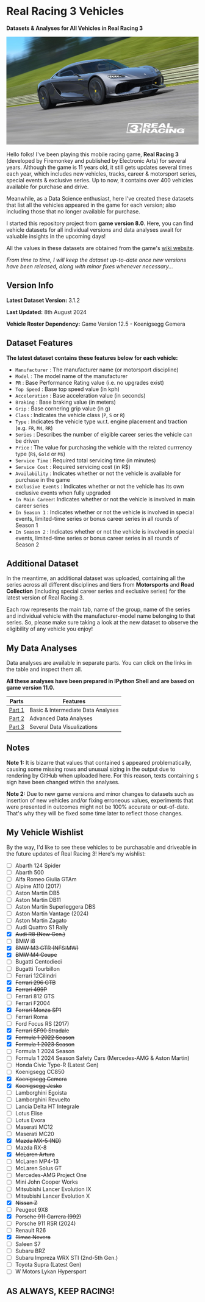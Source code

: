 # Real Racing 3 Vehicles
**Datasets & Analyses for All Vehicles in Real Racing 3**

![Real Racing 3](Images/real_racing_3_image(24).png)

Hello folks! I've been playing this mobile racing game, **Real Racing 3** (developed by Firemonkey and published by Electronic Arts) for several years. Although the game is 11 years old, it still gets updates several times each year, which includes new vehicles, tracks, career & motorsport series, special events & exclusive series. Up to now, it contains over 400 vehicles available for purchase and drive.

Meanwhile, as a Data Science enthusiast, here I've created these datasets that list all the vehicles appeared in the game for each version; also including those that no longer available for purchase. 

I started this repository project from **game version 8.0**. Here, you can find vehicle datasets for all individual versions and data analyses await for valuable insights in the upcoming days!

All the values in these datasets are obtained from the game's [wiki website](https://rr3.fandom.com/wiki/Main_Page).

_From time to time, I will keep the dataset up-to-date once new versions have been released, along with minor fixes whenever necessary..._

## Version Info

**Latest Dataset Version:** 3.1.2

**Last Updated:** 8th August 2024

**Vehicle Roster Dependency:** Game Version 12.5 - Koenigsegg Gemera

## Dataset Features

**The latest dataset contains these features below for each vehicle:**
* `Manufacturer` : The manufacturer name (or motorsport discipline)
* `Model` : The model name of the manufacturer
* `PR` : Base Performance Rating value (i.e. no upgrades exist)
* `Top Speed` : Base top speed value (in kph)
* `Acceleration` : Base acceleration value (in seconds)
* `Braking` : Base braking value (in meters)
* `Grip` : Base cornering grip value (in g)
* `Class` : Indicates the vehicle class (`P`, `S` or `R`)
* `Type` : Indicates the vehicle type w.r.t. engine placement and traction (e.g. `FR`, `M4`, `RR`) 
* `Series` : Describes the number of eligible career series the vehicle can be driven
* `Price` : The value for purchasing the vehicle with the related currrency type (`R$`, `Gold` or `M$`)
* `Service Time` : Required total servicing time (in minutes)
* `Service Cost` : Required servicing cost (in R$)
* `Availability` : Indicates whether or not the vehicle is available for purchase in the game
* `Exclusive Events` : Indicates whether or not the vehicle has its own exclusive events when fully upgraded
* `In Main Career`: Indicates whether or not the vehicle is involved in main career series
* `In Season 1` : Indicates whether or not the vehicle is involved in special events, limited-time series or bonus career series in all rounds of Season 1
* `In Season 2` : Indicates whether or not the vehicle is involved in special events, limited-time series or bonus career series in all rounds of Season 2

## Additional Dataset

In the meantime, an additional dataset was uploaded, containing all the series across all different disciplines and tiers from **Motorsports** and **Road Collection** (including special career series and exclusive series) for the latest version of Real Racing 3. 

Each row represents the main tab, name of the group, name of the series and individual vehicle with the manufacturer-model name belonging to that series. So, please make sure taking a look at the new dataset to observe the eligibility of any vehicle you enjoy!

## My Data Analyses

Data analyses are available in separate parts. You can click on the links in the table and inspect them all.

**All these analyses have been prepared in IPython Shell and are based on game version 11.0.**

| Parts | Features |
| ----- | -------- |
| [Part 1](https://github.com/toUpperCase78/real-racing-3-vehicles/blob/master/RR3_analysis1_rev4.ipynb) | Basic & Intermediate Data Analyses |
| [Part 2](https://github.com/toUpperCase78/real-racing-3-vehicles/blob/master/RR3_analysis2_rev3.ipynb) | Advanced Data Analyses |
| [Part 3](https://github.com/toUpperCase78/real-racing-3-vehicles/blob/master/RR3_analysis3_rev3.ipynb) | Several Data Visualizations |

## Notes

**Note 1:** It is bizarre that values that contained `$` appeared problematically, causing some missing rows and unusual sizing in the output due to rendering by GitHub when uploaded here. For this reason, texts containing `$` sign have been changed within the analyses.

**Note 2:** Due to new game versions and minor changes to datasets such as insertion of new vehicles and/or fixing erroneous values, experiments that were presented in outcomes might not be 100% accurate or out-of-date. That's why they will be fixed some time later to reflect those changes.

## My Vehicle Wishlist

By the way, I'd like to see these vehicles to be purchasable and driveable in the future updates of Real Racing 3! Here's my wishlist:

- [ ] Abarth 124 Spider
- [ ] Abarth 500
- [ ] Alfa Romeo Giulia GTAm
- [ ] Alpine A110 (2017)
- [ ] Aston Martin DB5
- [ ] Aston Martin DB11
- [ ] Aston Martin Superleggera DBS
- [ ] Aston Martin Vantage (2024)
- [ ] Aston Martin Zagato
- [ ] Audi Quattro S1 Rally
- [X] ~~Audi R8 (New Gen.)~~
- [ ] BMW i8
- [X] ~~BMW M3 GTR (NFS:MW)~~
- [X] ~~BMW M4 Coupe~~
- [ ] Bugatti Centodieci
- [ ] Bugatti Tourbillon
- [ ] Ferrari 12Cilindri
- [X] ~~Ferrari 296 GTB~~
- [X] ~~Ferrari 499P~~
- [ ] Ferrari 812 GTS
- [ ] Ferrari F2004
- [X] ~~Ferrari Monza SP1~~
- [ ] Ferrari Roma
- [ ] Ford Focus RS (2017)
- [X] ~~Ferrari SF90 Stradale~~
- [X] ~~Formula 1 2022 Season~~
- [X] ~~Formula 1 2023 Season~~
- [ ] Formula 1 2024 Season
- [ ] Formula 1 2024 Season Safety Cars (Mercedes-AMG & Aston Martin)
- [ ] Honda Civic Type-R (Latest Gen)
- [ ] Koenigsegg CC850
- [X] ~~Koenigsegg Gemera~~
- [X] ~~Koenigsegg Jesko~~
- [ ] Lamborghini Egoista
- [ ] Lamborghini Revuelto
- [ ] Lancia Delta HT Integrale
- [ ] Lotus Elise
- [ ] Lotus Evora
- [ ] Maserati MC12
- [ ] Maserati MC20
- [X] ~~Mazda MX-5 (ND)~~
- [ ] Mazda RX-8
- [X] ~~McLaren Artura~~
- [ ] McLaren MP4-13
- [ ] McLaren Solus GT
- [ ] Mercedes-AMG Project One
- [ ] Mini John Cooper Works
- [ ] Mitsubishi Lancer Evolution IX
- [ ] Mitsubishi Lancer Evolution X
- [X] ~~Nissan Z~~
- [ ] Peugeot 9X8
- [X] ~~Porsche 911 Carrera (992)~~
- [ ] Porsche 911 RSR (2024)
- [ ] Renault R26
- [X] ~~Rimac Nevera~~
- [ ] Saleen S7
- [ ] Subaru BRZ
- [ ] Subaru Impreza WRX STI (2nd-5th Gen.)
- [ ] Toyota Supra (Latest Gen)
- [ ] W Motors Lykan Hypersport

## AS ALWAYS, KEEP RACING!
